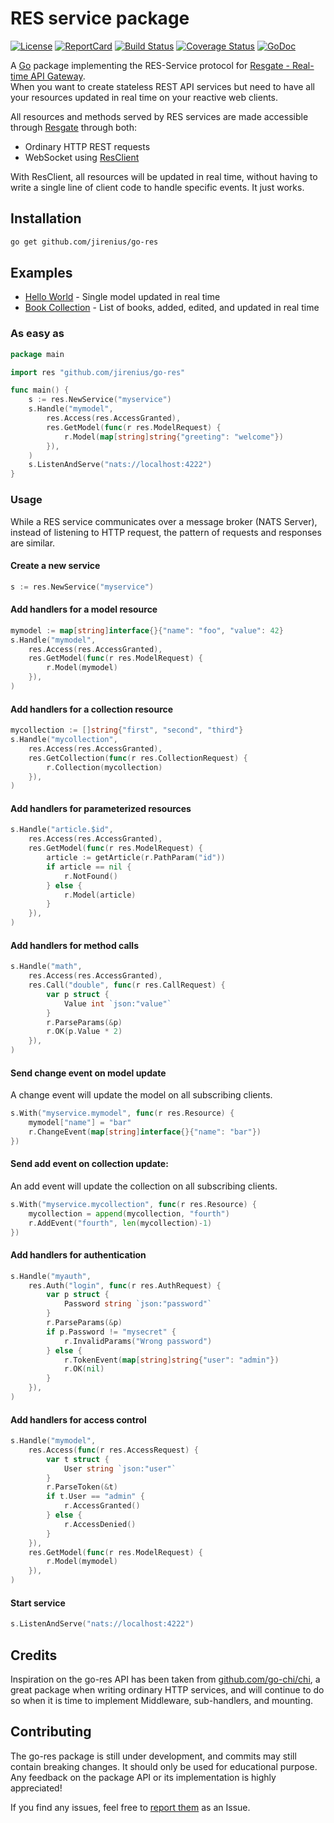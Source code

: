 # RES service package

[![License][License-Image]][License-Url]
[![ReportCard][ReportCard-Image]][ReportCard-Url]
[![Build Status][Build-Status-Image]][Build-Status-Url]
[![Coverage Status][Coverage-Status-Image]][Coverage-Status-Url]
[![GoDoc][GoDoc-Image]][GoDoc-Url]

A [Go](http://golang.org) package implementing the RES-Service protocol for [Resgate - Real-time API Gateway](https://github.com/jirenius/resgate).  
When you want to create stateless REST API services but need to have all your resources updated in real time on your reactive web clients.

All resources and methods served by RES services are made accessible through [Resgate](https://github.com/jirenius/resgate) through both:
* Ordinary HTTP REST requests
* WebSocket using [ResClient](https://www.npmjs.com/package/resclient)

With ResClient, all resources will be updated in real time, without having to write a single line of client code to handle specific events. It just works.

## Installation

```bash
go get github.com/jirenius/go-res
```

## Examples

* [Hello World](examples/hello-world/) - Single model updated in real time
* [Book Collection](examples/book-collection/) - List of books, added, edited, and updated in real time

### As easy as

```go
package main

import res "github.com/jirenius/go-res"

func main() {
	s := res.NewService("myservice")
	s.Handle("mymodel",
		res.Access(res.AccessGranted),
		res.GetModel(func(r res.ModelRequest) {
			r.Model(map[string]string{"greeting": "welcome"})
		}),
	)
	s.ListenAndServe("nats://localhost:4222")
}
```

### Usage

While a RES service communicates over a message broker (NATS Server), instead of listening to HTTP request, the pattern of requests and responses are similar.

#### Create a new service

```go
s := res.NewService("myservice")
```

#### Add handlers for a model resource

```go
mymodel := map[string]interface{}{"name": "foo", "value": 42}
s.Handle("mymodel",
	res.Access(res.AccessGranted),
	res.GetModel(func(r res.ModelRequest) {
		r.Model(mymodel)
	}),
)
```

#### Add handlers for a collection resource

```go
mycollection := []string{"first", "second", "third"}
s.Handle("mycollection",
	res.Access(res.AccessGranted),
	res.GetCollection(func(r res.CollectionRequest) {
		r.Collection(mycollection)
	}),
)
```

#### Add handlers for parameterized resources

```go
s.Handle("article.$id",
	res.Access(res.AccessGranted),
	res.GetModel(func(r res.ModelRequest) {
		article := getArticle(r.PathParam("id"))
		if article == nil {
			r.NotFound()
		} else {
			r.Model(article)
		}
	}),
)
```

#### Add handlers for method calls

```go
s.Handle("math",
	res.Access(res.AccessGranted),
	res.Call("double", func(r res.CallRequest) {
		var p struct {
			Value int `json:"value"`
		}
		r.ParseParams(&p)
		r.OK(p.Value * 2)
	}),
)
```

#### Send change event on model update
A change event will update the model on all subscribing clients.

```go
s.With("myservice.mymodel", func(r res.Resource) {
	mymodel["name"] = "bar"
	r.ChangeEvent(map[string]interface{}{"name": "bar"})
})
```

#### Send add event on collection update:
An add event will update the collection on all subscribing clients.

```go
s.With("myservice.mycollection", func(r res.Resource) {
	mycollection = append(mycollection, "fourth")
	r.AddEvent("fourth", len(mycollection)-1)
})
```

#### Add handlers for authentication

```go
s.Handle("myauth",
	res.Auth("login", func(r res.AuthRequest) {
		var p struct {
			Password string `json:"password"`
		}
		r.ParseParams(&p)
		if p.Password != "mysecret" {
			r.InvalidParams("Wrong password")
		} else {
			r.TokenEvent(map[string]string{"user": "admin"})
			r.OK(nil)
		}
	}),
)
```

#### Add handlers for access control

```go
s.Handle("mymodel",
	res.Access(func(r res.AccessRequest) {
		var t struct {
			User string `json:"user"`
		}
		r.ParseToken(&t)
		if t.User == "admin" {
			r.AccessGranted()
		} else {
			r.AccessDenied()
		}
    }),
	res.GetModel(func(r res.ModelRequest) {
		r.Model(mymodel)
	}),
)
```

#### Start service

```go
s.ListenAndServe("nats://localhost:4222")
```

## Credits

Inspiration on the go-res API has been taken from [github.com/go-chi/chi](https://github.com/go-chi/chi), a great package when writing ordinary HTTP services, and will continue to do so when it is time to implement Middleware, sub-handlers, and mounting.

## Contributing

The go-res package is still under development, and commits may still contain breaking changes. It should only be used for educational purpose. Any feedback on the package API or its implementation is highly appreciated!

If you find any issues, feel free to [report them](https://github.com/jirenius/go-res/issues/new) as an Issue.

[GoDoc-Url]: http://godoc.org/github.com/jirenius/go-res
[GoDoc-Image]: https://godoc.org/github.com/jirenius/go-res?status.svg
[License-Url]: http://opensource.org/licenses/MIT
[License-Image]: https://img.shields.io/badge/License-MIT-blue.svg
[ReportCard-Url]: http://goreportcard.com/report/jirenius/go-res
[ReportCard-Image]: http://goreportcard.com/badge/github.com/jirenius/go-res
[Build-Status-Url]: https://travis-ci.org/jirenius/go-res
[Build-Status-Image]: https://travis-ci.org/jirenius/go-res.svg?branch=master
[Coverage-Status-Url]: https://coveralls.io/github/jirenius/go-res?branch=master
[Coverage-Status-Image]: https://coveralls.io/repos/github/jirenius/go-res/badge.svg?branch=master
